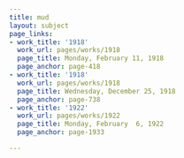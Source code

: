 ```yaml
---
title: mud
layout: subject
page_links:
- work_title: '1918'
  work_url: pages/works/1918
  page_title: Monday, February 11, 1918
  page_anchor: page-418
- work_title: '1918'
  work_url: pages/works/1918
  page_title: Wednesday, December 25, 1918
  page_anchor: page-738
- work_title: '1922'
  work_url: pages/works/1922
  page_title: Monday, February  6, 1922
  page_anchor: page-1933

---
```

